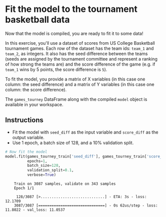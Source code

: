 # Fit the model to the tournament basketball data #

Now that the model is compiled, you are ready to fit it to some data!

In this exercise, you'll use a dataset of scores from US College Basketball tournament games. Each row of the dataset has the team ids: `team_1` and `team_2`, as integers. It also has the seed difference between the teams (seeds are assigned by the tournament committee and represent a ranking of how strong the teams are) and the score difference of the game (e.g. if `team_1` wins by 5 points, the score difference is `5`).

To fit the model, you provide a matrix of X variables (in this case one column: the seed difference) and a matrix of Y variables (in this case one column: the score difference).

The `games_tourney` DataFrame along with the compiled `model` object is available in your workspace.

## Instructions ##

* Fit the model with `seed_diff` as the input variable and `score_diff` as the output variable.
* Use 1 epoch, a batch size of 128, and a 10% validation split.

```python
# Now fit the model
model.fit(games_tourney_train['seed_diff'], games_tourney_train['score_diff'],
          epochs=1,
          batch_size=128,
          validation_split=0.1,
          verbose=True)
```

```
    Train on 3087 samples, validate on 343 samples
    Epoch 1/1
    
     128/3087 [>.............................] - ETA: 3s - loss: 12.1709
    3087/3087 [==============================] - 0s 62us/step - loss: 11.8022 - val_loss: 11.0537
```